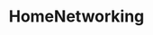 ---
title: HomeNetworking
crosslinks:
- homelab
- Ubiquiti
- networking
- PFSENSE
- techsupport
- u_imguralbumbot
- pihole
- cableporn
- youtubefactsbot
- youtubot
- PleX
- sysadmin
- DDWRT
- Fios
- Comcast
- xkcd
- raspberry_pi
- DataHoarder
- linuxquestions
- xboxone
---